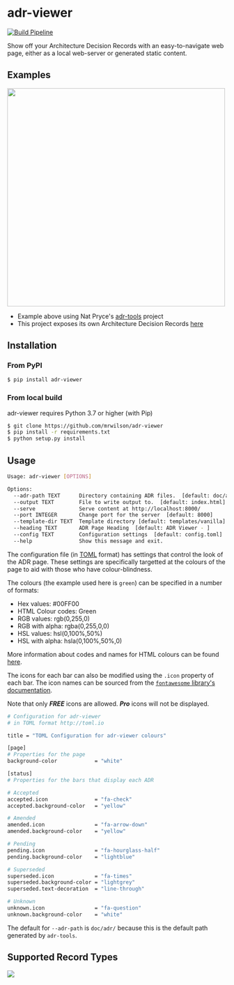 # adr-viewer

[![Build Pipeline](https://github.com/mrwilson/adr-viewer/actions/workflows/build-pipeline.yaml/badge.svg)](https://github.com/mrwilson/adr-viewer/actions/workflows/build-pipeline.yaml)


Show off your Architecture Decision Records with an easy-to-navigate web page, either as a local web-server or generated static content.

## Examples

<img src="images/example.png" height="500px"/>

* Example above using Nat Pryce's [adr-tools](https://github.com/npryce/adr-tools) project
* This project exposes its own Architecture Decision Records [here](https://mrwilson.github.io/adr-viewer/index.html)

## Installation

### From PyPI

```bash
$ pip install adr-viewer
```

### From local build

adr-viewer requires Python 3.7 or higher (with Pip)

```bash
$ git clone https://github.com/mrwilson/adr-viewer
$ pip install -r requirements.txt
$ python setup.py install
```

## Usage

```bash
Usage: adr-viewer [OPTIONS]

Options:
  --adr-path TEXT      Directory containing ADR files.  [default: doc/adr/]
  --output TEXT        File to write output to.  [default: index.html]
  --serve              Serve content at http://localhost:8000/
  --port INTEGER       Change port for the server  [default: 8000]
  --template-dir TEXT  Template directory [default: templates/vanilla]
  --heading TEXT       ADR Page Heading  [default: ADR Viewer - ]
  --config TEXT        Configuration settings  [default: config.toml]
  --help               Show this message and exit.
```

The configuration file (in [TOML](http://toml.io) format) has settings that control the look of the ADR page. These settings are specifically targetted at the colours of the page to aid with those who have colour-blindness.

The colours (the example used here is `green`) can be specified in a number of formats:

  - Hex values: #00FF00
  - HTML Colour codes: Green
  - RGB values: rgb(0,255,0)
  - RGB with alpha: rgba(0,255,0,0)
  - HSL values: hsl(0,100%,50%)
  - HSL with alpha: hsla(0,100%,50%,0)

More information about codes and names for HTML colours can be found [here](http://htmlcolorcodes.com).

The icons for each bar can also be modified using the `.icon` property of each bar. The icon names can be sourced from the [`fontawesome` library's documentation](https://fontawesome.com/v4/icons/).

Note that only ***FREE*** icons are allowed. ***Pro*** icons will not be displayed.

```bash
# Configuration for adr-viewer
# in TOML format http://toml.io

title = "TOML Configuration for adr-viewer colours"

[page]
# Properties for the page
background-color            = "white"

[status]
# Properties for the bars that display each ADR

# Accepted
accepted.icon               = "fa-check"
accepted.background-color   = "yellow"

# Amended
amended.icon                = "fa-arrow-down"
amended.background-color    = "yellow"

# Pending
pending.icon                = "fa-hourglass-half"
pending.background-color    = "lightblue"

# Superseded
superseded.icon             = "fa-times"
superseded.background-color = "lightgrey"
superseded.text-decoration  = "line-through"

# Unknown
unknown.icon                = "fa-question"
unknown.background-color    = "white"
```

The default for `--adr-path` is `doc/adr/` because this is the default path generated by `adr-tools`.

## Supported Record Types

<img src="images/record_types.png"/>
